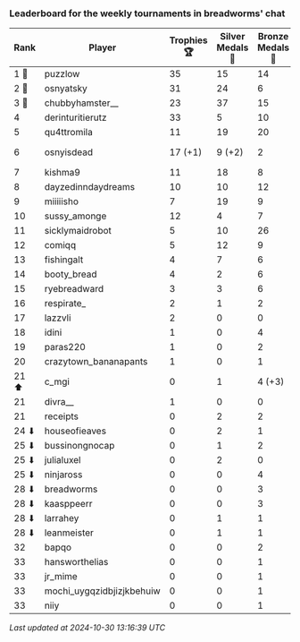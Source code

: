### Leaderboard for the weekly tournaments in breadworms' chat
| Rank | Player | Trophies 🏆 | Silver Medals 🥈 | Bronze Medals 🥉 | Points |
|------|--------|-------------|------------------|------------------|--------|
| 1 🥇 | puzzlow | 35 | 15 | 14 | 127.0 |
| 2 🥈 | osnyatsky | 31 | 24 | 6 | 120.0 |
| 3 🥉 | chubbyhamster__ | 23 | 37 | 15 | 113.5 |
| 4 | derinturitierutz | 33 | 5 | 10 | 109.0 |
| 5 | qu4ttromila | 11 | 19 | 20 | 62.0 |
| 6 | osnyisdead | 17 (+1) | 9 (+2) | 2 | 61.0 (+5.0) |
| 7 | kishma9 | 11 | 18 | 8 | 55.0 |
| 8 | dayzedinndaydreams | 10 | 10 | 12 | 46.0 |
| 9 | miiiiisho | 7 | 19 | 9 | 44.5 |
| 10 | sussy_amonge | 12 | 4 | 7 | 43.5 |
| 11 | sicklymaidrobot | 5 | 10 | 26 | 38.0 |
| 12 | comiqq | 5 | 12 | 9 | 31.5 |
| 13 | fishingalt | 4 | 7 | 6 | 22.0 |
| 14 | booty_bread | 4 | 2 | 6 | 17.0 |
| 15 | ryebreadward | 3 | 3 | 6 | 15.0 |
| 16 | respirate_ | 2 | 1 | 2 | 8.0 |
| 17 | lazzvli | 2 | 0 | 0 | 6.0 |
| 18 | idini | 1 | 0 | 4 | 5.0 |
| 19 | paras220 | 1 | 0 | 2 | 4.0 |
| 20 | crazytown_bananapants | 1 | 0 | 1 | 3.5 |
| 21 ⬆| c_mgi | 0 | 1 | 4 (+3) | 3.0 (+1.5) |
| 21 | divra__ | 1 | 0 | 0 | 3.0 |
| 21 | receipts | 0 | 2 | 2 | 3.0 |
| 24 ⬇| houseofieaves | 0 | 2 | 1 | 2.5 |
| 25 ⬇| bussinongnocap | 0 | 1 | 2 | 2.0 |
| 25 ⬇| julialuxel | 0 | 2 | 0 | 2.0 |
| 25 ⬇| ninjaross | 0 | 0 | 4 | 2.0 |
| 28 ⬇| breadworms | 0 | 0 | 3 | 1.5 |
| 28 ⬇| kaasppeerr | 0 | 0 | 3 | 1.5 |
| 28 ⬇| larrahey | 0 | 1 | 1 | 1.5 |
| 28 ⬇| leanmeister | 0 | 1 | 1 | 1.5 |
| 32 | bapqo | 0 | 0 | 2 | 1.0 |
| 33 | hansworthelias | 0 | 0 | 1 | 0.5 |
| 33 | jr_mime | 0 | 0 | 1 | 0.5 |
| 33 | mochi_uygqzidbjizjkbehuiw | 0 | 0 | 1 | 0.5 |
| 33 | niiy | 0 | 0 | 1 | 0.5 |

_Last updated at 2024-10-30 13:16:39 UTC_
